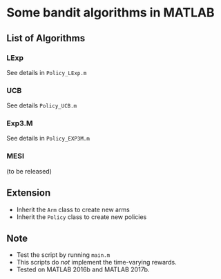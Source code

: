 # Some bandit algorithms in MATLAB

## List of Algorithms

### LExp

See details in `Policy_LExp.m`
    
### UCB

See details `Policy_UCB.m`

### Exp3.M

See details in `Policy_EXP3M.m`

### MESI 

(to be released)

## Extension

- Inherit the `Arm` class to create new arms
- Inherit the `Policy` class to create new policies

## Note
  * Test the script by running `main.m`
  * This scripts do *not* implement the time-varying rewards.
  * Tested on MATLAB 2016b and MATLAB 2017b.
